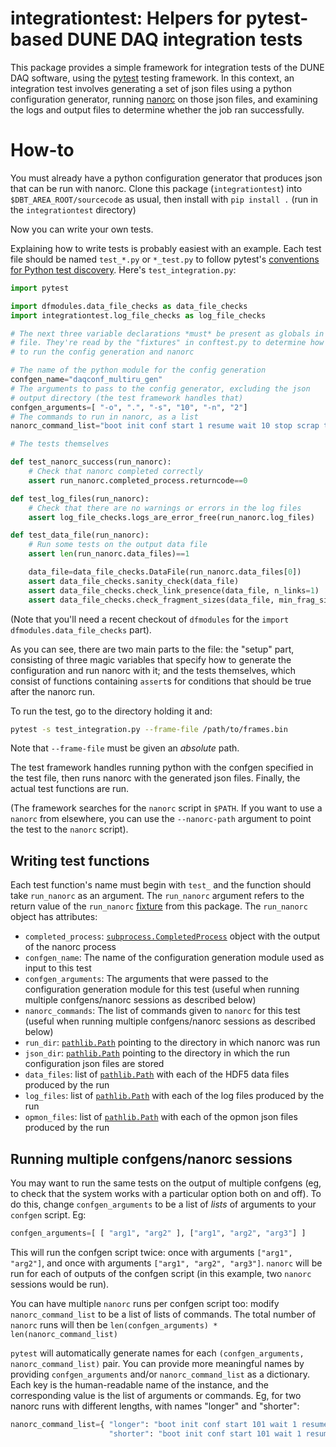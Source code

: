 # integrationtest: Helpers for pytest-based DUNE DAQ integration tests

This package provides a simple framework for integration tests of the DUNE DAQ software, using the [pytest](https://docs.pytest.org) testing framework. In this context, an integration test involves generating a set of json files using a python configuration generator, running [nanorc](https://github.com/DUNE-DAQ/nanorc) on those json files, and examining the logs and output files to determine whether the job ran successfully.

# How-to

You must already have a python configuration generator that produces json that can be run with nanorc. Clone this package (`integrationtest`) into `$DBT_AREA_ROOT/sourcecode` as usual, then install with `pip install .` (run in the `integrationtest` directory)

Now you can write your own tests.

Explaining how to write tests is probably easiest with an example. Each test file should be named `test_*.py` or `*_test.py` to follow pytest's [conventions for Python test discovery](https://docs.pytest.org/en/6.2.x/goodpractices.html#test-discovery). Here's `test_integration.py`:

```python
import pytest

import dfmodules.data_file_checks as data_file_checks
import integrationtest.log_file_checks as log_file_checks

# The next three variable declarations *must* be present as globals in the test
# file. They're read by the "fixtures" in conftest.py to determine how
# to run the config generation and nanorc

# The name of the python module for the config generation
confgen_name="daqconf_multiru_gen"
# The arguments to pass to the config generator, excluding the json
# output directory (the test framework handles that)
confgen_arguments=[ "-o", ".", "-s", "10", "-n", "2"]
# The commands to run in nanorc, as a list
nanorc_command_list="boot init conf start 1 resume wait 10 stop scrap terminate".split()

# The tests themselves

def test_nanorc_success(run_nanorc):
    # Check that nanorc completed correctly
    assert run_nanorc.completed_process.returncode==0

def test_log_files(run_nanorc):
    # Check that there are no warnings or errors in the log files
    assert log_file_checks.logs_are_error_free(run_nanorc.log_files)

def test_data_file(run_nanorc):
    # Run some tests on the output data file
    assert len(run_nanorc.data_files)==1

    data_file=data_file_checks.DataFile(run_nanorc.data_files[0])
    assert data_file_checks.sanity_check(data_file)
    assert data_file_checks.check_link_presence(data_file, n_links=1)
    assert data_file_checks.check_fragment_sizes(data_file, min_frag_size=22344, max_frag_size=22344)
```

(Note that you'll need a recent checkout of `dfmodules` for the `import dfmodules.data_file_checks` part).

As you can see, there are two main parts to the file: the "setup" part, consisting of three magic variables that specify how to generate the configuration and run nanorc with it; and the tests themselves, which consist of functions containing `assert`s for conditions that should be true after the nanorc run.

To run the test, go to the directory holding it and:

```bash
pytest -s test_integration.py --frame-file /path/to/frames.bin
```

Note that `--frame-file` must be given an _absolute_ path.

The test framework handles running python with the confgen specified in the test file, then runs nanorc with the generated json files. Finally, the actual test functions are run.

(The framework searches for the `nanorc` script in `$PATH`. If you want to use a `nanorc` from elsewhere, you can use the `--nanorc-path` argument to point the test to the `nanorc` script).

## Writing test functions

Each test function's name must begin with `test_` and the function should take `run_nanorc` as an argument. The `run_nanorc` argument refers to the return value
of the `run_nanorc` [fixture](https://docs.pytest.org/en/6.2.x/fixture.html#fixtures) from this package. The `run_nanorc` object has attributes:

* `completed_process`: [`subprocess.CompletedProcess`](https://docs.python.org/3/library/subprocess.html#subprocess.CompletedProcess) object with the output of the nanorc process
* `confgen_name`: The name of the configuration generation module used as input to this test
* `confgen_arguments`: The arguments that were passed to the configuration generation module for this test (useful when running multiple confgens/nanorc sessions as described below)
* `nanorc_commands`:  The list of commands given to `nanorc` for this test (useful when running multiple confgens/nanorc sessions as described below)
* `run_dir`:           [`pathlib.Path`](https://docs.python.org/3/library/pathlib.html#pathlib.Path) pointing to the directory in which nanorc was run
* `json_dir`:          [`pathlib.Path`](https://docs.python.org/3/library/pathlib.html#pathlib.Path) pointing to the directory in which the run configuration json files are stored
* `data_files`:        list of [`pathlib.Path`](https://docs.python.org/3/library/pathlib.html#pathlib.Path) with each of the HDF5 data files produced by the run
* `log_files`:         list of [`pathlib.Path`](https://docs.python.org/3/library/pathlib.html#pathlib.Path) with each of the log files produced by the run
* `opmon_files`:       list of [`pathlib.Path`](https://docs.python.org/3/library/pathlib.html#pathlib.Path) with each of the opmon json files produced by the run

## Running multiple confgens/nanorc sessions

You may want to run the same tests on the output of multiple confgens (eg, to check that the system works with a particular option both on and off). To do this, change `confgen_arguments` to be a list of _lists_ of arguments to your `confgen` script. Eg:

```python
confgen_arguments=[ [ "arg1", "arg2" ], ["arg1", "arg2", "arg3"] ]
```

This will run the confgen script twice: once with arguments `["arg1", "arg2"]`, and once with arguments `["arg1", "arg2", "arg3"]`. `nanorc` will be run for each of outputs of the confgen script (in this example, two `nanorc` sessions would be run).

You can have multiple `nanorc` runs per confgen script too: modify `nanorc_command_list` to be a list of lists of commands. The total number of `nanorc` runs will then be `len(confgen_arguments) * len(nanorc_command_list)`

`pytest` will automatically generate names for each `(confgen_arguments, nanorc_command_list)` pair. You can provide more meaningful names by providing `confgen_arguments` and/or `nanorc_command_list` as a dictionary. Each key is the human-readable name of the instance, and the corresponding value is the list of arguments or commands. Eg, for two nanorc runs with different lengths, with names "longer" and "shorter":

```python
nanorc_command_list={ "longer": "boot init conf start 101 wait 1 resume wait 20 pause wait 1 stop wait 2 scrap terminate".split(),
                      "shorter": "boot init conf start 101 wait 1 resume wait 10 pause wait 1 stop wait 2 scrap terminate".split() }
```
